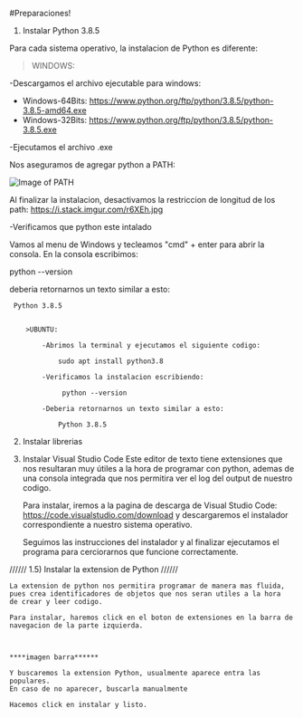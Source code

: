 #Preparaciones!



1) Instalar Python 3.8.5

Para cada sistema operativo, la instalacion de Python es diferente:

>WINDOWS:

-Descargamos el archivo ejecutable para windows:

- Windows-64Bits: https://www.python.org/ftp/python/3.8.5/python-3.8.5-amd64.exe
- Windows-32Bits: https://www.python.org/ftp/python/3.8.5/python-3.8.5.exe

-Ejecutamos el archivo .exe 

Nos aseguramos de agregar python a PATH:

![Image of PATH](https://datatofish.com/wp-content/uploads/2018/10/0001_add_Python_to_Path.png)
                
Al finalizar la instalacion, desactivamos la restriccion de longitud de los path:
https://i.stack.imgur.com/r6XEh.jpg

-Verificamos que python este intalado

Vamos al menu de Windows y tecleamos "cmd" + enter para abrir la consola.
En la consola escribimos: 
                    
python --version 

deberia retornarnos un texto similar a esto:

     Python 3.8.5


        >UBUNTU:
            
            -Abrimos la terminal y ejecutamos el siguiente codigo:

                sudo apt install python3.8

            -Verificamos la instalacion escribiendo:

                 python --version 

            -Deberia retornarnos un texto similar a esto:

                Python 3.8.5

            


2) Instalar librerias



3) Instalar Visual Studio Code
    Este editor de texto tiene extensiones que nos resultaran muy útiles a la hora de programar con python, 
    ademas de una consola integrada que nos permitira ver el log del output de nuestro codigo.

    Para instalar, iremos a la pagina de descarga de Visual Studio Code: https://code.visualstudio.com/download
    y descargaremos el instalador correspondiente a nuestro sistema operativo.

    Seguimos las instrucciones del instalador y al finalizar ejecutamos el programa para cerciorarnos que funcione correctamente.

//////
1.5) Instalar la extension de Python
//////


    La extension de python nos permitira programar de manera mas fluida, pues crea identificadores de objetos que nos seran utiles a la hora 
    de crear y leer codigo.

    Para instalar, haremos click en el boton de extensiones en la barra de navegacion de la parte izquierda.



    ****imagen barra******

    Y buscaremos la extension Python, usualmente aparece entra las populares.
    En caso de no aparecer, buscarla manualmente

    Hacemos click en instalar y listo.
